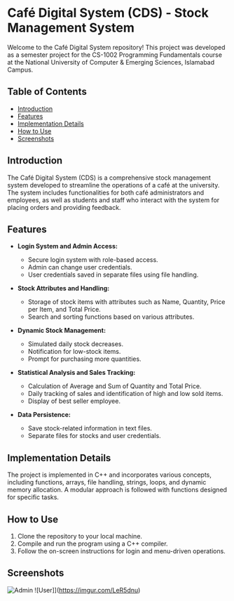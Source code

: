 # Café Digital System (CDS) - Stock Management System

Welcome to the Café Digital System repository! This project was developed as a semester project for the CS-1002 Programming Fundamentals course at the National University of Computer & Emerging Sciences, Islamabad Campus.

## Table of Contents
- [Introduction](#introduction)
- [Features](#features)
- [Implementation Details](#implementation-details)
- [How to Use](#how-to-use)
- [Screenshots](#screenshots)

## Introduction
The Café Digital System (CDS) is a comprehensive stock management system developed to streamline the operations of a café at the university. The system includes functionalities for both café administrators and employees, as well as students and staff who interact with the system for placing orders and providing feedback.

## Features
- **Login System and Admin Access:**
  - Secure login system with role-based access.
  - Admin can change user credentials.
  - User credentials saved in separate files using file handling.
  
- **Stock Attributes and Handling:**
  - Storage of stock items with attributes such as Name, Quantity, Price per Item, and Total Price.
  - Search and sorting functions based on various attributes.
  
- **Dynamic Stock Management:**
  - Simulated daily stock decreases.
  - Notification for low-stock items.
  - Prompt for purchasing more quantities.
  
- **Statistical Analysis and Sales Tracking:**
  - Calculation of Average and Sum of Quantity and Total Price.
  - Daily tracking of sales and identification of high and low sold items.
  - Display of best seller employee.
  
- **Data Persistence:**
  - Save stock-related information in text files.
  - Separate files for stocks and user credentials.

## Implementation Details
The project is implemented in C++ and incorporates various concepts, including functions, arrays, file handling, strings, loops, and dynamic memory allocation. A modular approach is followed with functions designed for specific tasks.

## How to Use
1. Clone the repository to your local machine.
2. Compile and run the program using a C++ compiler.
3. Follow the on-screen instructions for login and menu-driven operations.

## Screenshots
![Admin](https://imgur.com/u35WvUj)
![User]](https://imgur.com/LeR5dnu)



